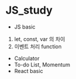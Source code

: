 # JS_study

- JS basic 
1. let, const, var 의 차이
2. 이벤트 처리 function

- Calculator
- To-do List, Momentum
- React basic
